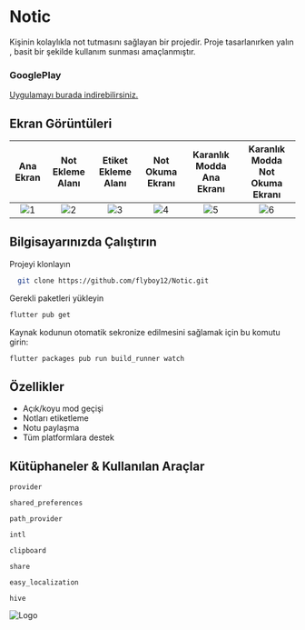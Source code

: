 
# Notic

Kişinin kolaylıkla not tutmasını sağlayan bir projedir. Proje tasarlanırken yalın , basit bir şekilde kullanım sunması amaçlanmıştır.
### GooglePlay
[Uygulamayı burada indirebilirsiniz.](https://play.google.com/store/apps/details?id=com.lcycle.notic) 

## Ekran Görüntüleri
Ana Ekran|Not Ekleme Alanı|Etiket Ekleme Alanı|Not Okuma Ekranı|Karanlık Modda Ana Ekranı|Karanlık Modda Not Okuma Ekranı|
:-:|:-:|:-:|:-:|:-:|:-:|
![1](https://github.com/flyboy12/Notic/blob/main/assets/github-image/Screenshot_1633009015.png?raw=true)|![2](https://github.com/flyboy12/Notic/blob/main/assets/github-image/Screenshot_1633009018.png?raw=true)|![3](https://github.com/flyboy12/Notic/blob/main/assets/github-image/Screenshot_1633009363.png?raw=true)|![4](https://github.com/flyboy12/Notic/blob/main/assets/github-image/Screenshot_1633009417.png?raw=true)|![5](https://github.com/flyboy12/Notic/blob/main/assets/github-image/Screenshot_1633009425.png?raw=true)|![6](https://github.com/flyboy12/Notic/blob/main/assets/github-image/Screenshot_1633009435.png?raw=true)

  


  
## Bilgisayarınızda Çalıştırın

Projeyi klonlayın

```bash
  git clone https://github.com/flyboy12/Notic.git
```

Gerekli paketleri yükleyin

```bash
flutter pub get  
```
Kaynak kodunun otomatik sekronize edilmesini sağlamak için bu komutu girin:

```bash
flutter packages pub run build_runner watch
```

  

  
## Özellikler

- Açık/koyu mod geçişi
- Notları etiketleme
- Notu paylaşma
- Tüm platformlara destek

  
## Kütüphaneler & Kullanılan Araçlar

`provider`

`shared_preferences`

`path_provider`

`intl`

`clipboard`

`share`

`easy_localization`

`hive`

  
![Logo](https://github.com/flyboy12/Notic/blob/main/android/app/src/main/res/drawable/launch_image.png?raw=true)

    
